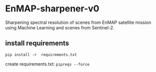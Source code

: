 # EnMAP-sharpener-v0

Sharpening spectral resolution of scenes from EnMAP satellite mission using Machine Learning and scenes from Sentinel-2.

## install requirements
``pip install -r  requirements.txt``

create requirements.txt:
``pipreqs --force``